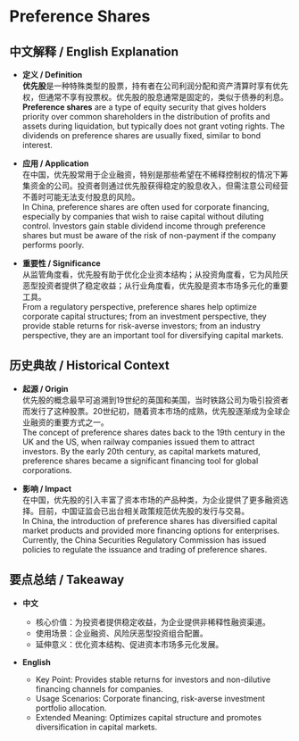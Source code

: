 # Preference Shares

## 中文解释 / English Explanation

* **定义 / Definition**  
  **优先股**是一种特殊类型的股票，持有者在公司利润分配和资产清算时享有优先权，但通常不享有投票权。优先股的股息通常是固定的，类似于债券的利息。  
  **Preference shares** are a type of equity security that gives holders priority over common shareholders in the distribution of profits and assets during liquidation, but typically does not grant voting rights. The dividends on preference shares are usually fixed, similar to bond interest.

* **应用 / Application**  
  在中国，优先股常用于企业融资，特别是那些希望在不稀释控制权的情况下筹集资金的公司。投资者则通过优先股获得稳定的股息收入，但需注意公司经营不善时可能无法支付股息的风险。  
  In China, preference shares are often used for corporate financing, especially by companies that wish to raise capital without diluting control. Investors gain stable dividend income through preference shares but must be aware of the risk of non-payment if the company performs poorly.

* **重要性 / Significance**  
  从监管角度看，优先股有助于优化企业资本结构；从投资角度看，它为风险厌恶型投资者提供了稳定收益；从行业角度看，优先股是资本市场多元化的重要工具。  
  From a regulatory perspective, preference shares help optimize corporate capital structures; from an investment perspective, they provide stable returns for risk-averse investors; from an industry perspective, they are an important tool for diversifying capital markets.

## 历史典故 / Historical Context

* **起源 / Origin**  
  优先股的概念最早可追溯到19世纪的英国和美国，当时铁路公司为吸引投资者而发行了这种股票。20世纪初，随着资本市场的成熟，优先股逐渐成为全球企业融资的重要方式之一。  
  The concept of preference shares dates back to the 19th century in the UK and the US, when railway companies issued them to attract investors. By the early 20th century, as capital markets matured, preference shares became a significant financing tool for global corporations.

* **影响 / Impact**  
  在中国，优先股的引入丰富了资本市场的产品种类，为企业提供了更多融资选择。目前，中国证监会已出台相关政策规范优先股的发行与交易。  
  In China, the introduction of preference shares has diversified capital market products and provided more financing options for enterprises. Currently, the China Securities Regulatory Commission has issued policies to regulate the issuance and trading of preference shares.

## 要点总结 / Takeaway

* **中文**  
  - 核心价值：为投资者提供稳定收益，为企业提供非稀释性融资渠道。  
  - 使用场景：企业融资、风险厌恶型投资组合配置。  
  - 延伸意义：优化资本结构、促进资本市场多元化发展。

* **English**  
  - Key Point: Provides stable returns for investors and non-dilutive financing channels for companies.  
  - Usage Scenarios: Corporate financing, risk-averse investment portfolio allocation.  
  - Extended Meaning: Optimizes capital structure and promotes diversification in capital markets.